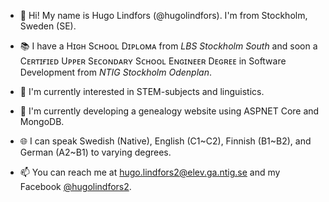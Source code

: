 - 👋 Hi! My name is Hugo Lindfors (@hugolindfors). I'm from Stockholm, Sweden (SE).

- 📚 I have a Hɪɢʜ Sᴄʜᴏᴏʟ Dɪᴘʟᴏᴍᴀ from *LBS Stockholm South* and soon a Cᴇʀᴛɪғɪᴇᴅ Uᴘᴘᴇʀ Sᴇᴄᴏɴᴅᴀʀʏ Sᴄʜᴏᴏʟ Eɴɢɪɴᴇᴇʀ Dᴇɢʀᴇᴇ in Software Development from *NTIG Stockholm Odenplan*.

- 👀 I'm currently interested in STEM-subjects and linguistics.

- 🌱 I'm currently developing a genealogy website using ASPNET Core and MongoDB.

- 🌐 I can speak Swedish (Native), English (C1\~C2), Finnish (B1\~B2), and German (A2~B1) to varying degrees.

- 📫 You can reach me at hugo.lindfors2@elev.ga.ntig.se and my Facebook [@hugolindfors2](https://facebook.com/hugolindfors2).
